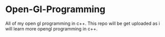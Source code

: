 # Open-Gl-Programming
All of my open gl programming in c++.
This repo will be get uploaded as i will learn more opengl programming in c++.

